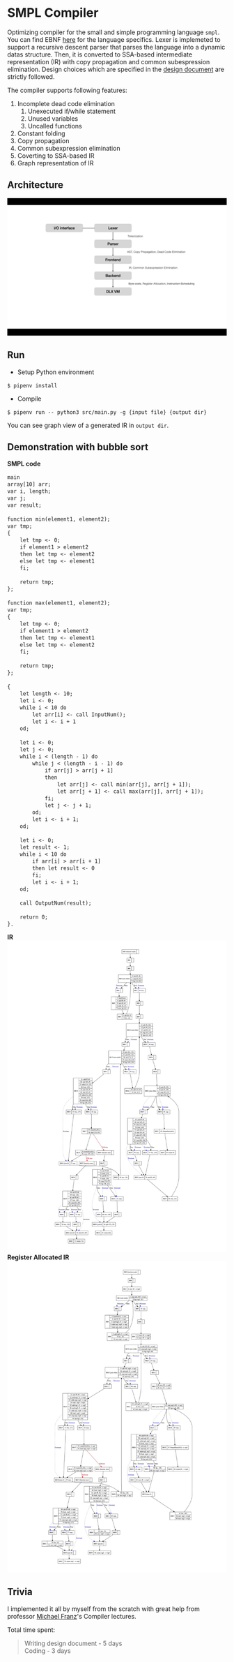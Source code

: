 # SMPL Compiler
Optimizing compiler for the small and simple programming language `smpl`. You can find EBNF [here](./SMPL%20EBNF.pdf) for the language specifics. Lexer is implemeted to support a recursive descent parser that parses the language into a dynamic datas structure. Then, it is converted to SSA-based intermediate representation (IR) with copy propagation and common subespression elimination. Design choices which are specified in the [design document](./design_document.pdf) are strictly followed.

The compiler supports following features:
1. Incomplete dead code elimination
   1. Unexecuted if/while statement
   2. Unused variables
   3. Uncalled functions
2. Constant folding
3. Copy propagation
4. Common subexpression elimination
5. Coverting to SSA-based IR
6. Graph representation of IR

## Architecture

![](architecture.png)

## Run
* Setup Python environment
```shellscript
$ pipenv install
```
* Compile
```shellscript
$ pipenv run -- python3 src/main.py -g {input file} {output dir}
```
You can see graph view of a generated IR in `output dir`.

## Demonstration with bubble sort
__SMPL code__
```
main
array[10] arr;
var i, length;
var j;
var result;

function min(element1, element2);
var tmp;
{
    let tmp <- 0;
    if element1 > element2
    then let tmp <- element2
    else let tmp <- element1
    fi;

    return tmp;
};

function max(element1, element2);
var tmp;
{
    let tmp <- 0;
    if element1 > element2
    then let tmp <- element1
    else let tmp <- element2
    fi;

    return tmp;
};

{
    let length <- 10;
    let i <- 0;
    while i < 10 do 
        let arr[i] <- call InputNum();
        let i <- i + 1
    od;

    let i <- 0;
    let j <- 0;
    while i < (length - 1) do
        while j < (length - i - 1) do
            if arr[j] > arr[j + 1]
            then 
                let arr[j] <- call min(arr[j], arr[j + 1]);
                let arr[j + 1] <- call max(arr[j], arr[j + 1]);
            fi;
            let j <- j + 1;
        od;
        let i <- i + 1;
    od;

    let i <- 0;
    let result <- 1;
    while i < 10 do
        if arr[i] > arr[i + 1]
        then let result <- 0
        fi;
        let i <- i + 1;
    od;
    
    call OutputNum(result);

    return 0;
}.

```
__IR__
![](bubble_sort-IR/ir_graph.jpg)
__Register Allocated IR__
![](bubble_sort-register_allocated/ir_with_register.jpg)
## Trivia
I implemented it all by myself from the scratch with great help from professor [Michael Franz](https://www.michaelfranz.com/)'s Compiler lectures.

Total time spent:
> Writing design document - 5 days \
> Coding - 3 days



